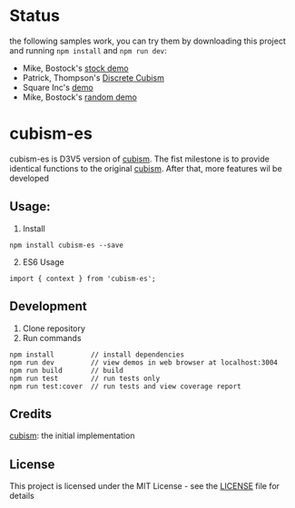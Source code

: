 # Status
the following samples work, you can try them by downloading this project and running `npm install` and `npm run dev`:

* Mike, Bostock's [stock demo](https://bost.ocks.org/mike/cubism/intro/demo-stocks.html)
* Patrick, Thompson's [Discrete Cubism](http://bl.ocks.org/patrickthompson/4d508eb3b8feac90762e)
* Square Inc's [demo](http://square.github.io/cubism/)
* Mike, Bostock's [random demo](https://bost.ocks.org/mike/cubism/intro/demo-random.html)

# cubism-es

cubism-es is D3V5 version of [cubism](https://github.com/square/cubism). The fist milestone is to
provide identical functions to the original [cubism](https://github.com/square/cubism). After that,
more features wil be developed


## Usage:

1. Install

```
npm install cubism-es --save
```

2. ES6 Usage

```
import { context } from 'cubism-es';

```

## Development
1. Clone repository
2. Run commands
```
npm install         // install dependencies
npm run dev         // view demos in web browser at localhost:3004
npm run build       // build
npm run test        // run tests only
npm run test:cover  // run tests and view coverage report
```

## Credits
[cubism](https://github.com/square/cubism): the initial implementation

## License

This project is licensed under the MIT License - see the [LICENSE](LICENSE) file for details




